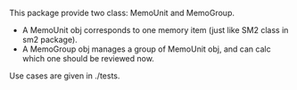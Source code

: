 This package provide two class: MemoUnit and MemoGroup.
- A MemoUnit obj corresponds to one memory item (just like SM2 class in sm2 package).
- A MemoGroup obj manages a group of MemoUnit obj, and can calc which one should be reviewed now. 

Use cases are given in ./tests.